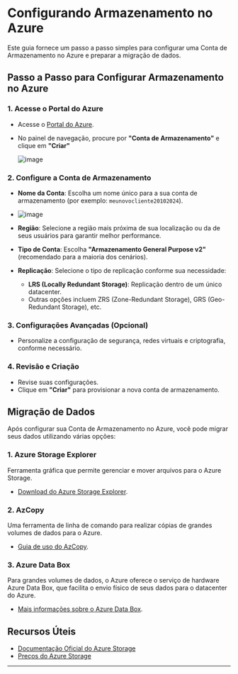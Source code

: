 # Configurando Armazenamento no Azure 

Este guia fornece um passo a passo simples para configurar uma Conta de Armazenamento no Azure e preparar a migração de dados.

## Passo a Passo para Configurar Armazenamento no Azure

### 1. Acesse o Portal do Azure 
- Acesse o [Portal do Azure](https://portal.azure.com).
- No painel de navegação, procure por **"Conta de Armazenamento"** e clique em **"Criar"**

  ![image](https://github.com/user-attachments/assets/8d15dc58-4f83-4712-be6a-2e40858aa4b1)


### 2. Configure a Conta de Armazenamento 
- **Nome da Conta**: Escolha um nome único para a sua conta de armazenamento (por exemplo: `meunovocliente20102024`).
- ![image](https://github.com/user-attachments/assets/a4bf6346-d2f9-4297-a4e5-263856334e76)

  
- **Região**: Selecione a região mais próxima de sua localização ou da de seus usuários para garantir melhor performance.

- **Tipo de Conta**: Escolha **"Armazenamento General Purpose v2"** (recomendado para a maioria dos cenários).

- **Replicação**: Selecione o tipo de replicação conforme sua necessidade:
  - **LRS (Locally Redundant Storage)**: Replicação dentro de um único datacenter.
  - Outras opções incluem ZRS (Zone-Redundant Storage), GRS (Geo-Redundant Storage), etc.

### 3. Configurações Avançadas (Opcional)
- Personalize a configuração de segurança, redes virtuais e criptografia, conforme necessário.

### 4. Revisão e Criação
- Revise suas configurações.
- Clique em **"Criar"** para provisionar a nova conta de armazenamento.

## Migração de Dados

Após configurar sua Conta de Armazenamento no Azure, você pode migrar seus dados utilizando várias opções:

### 1. **Azure Storage Explorer**
Ferramenta gráfica que permite gerenciar e mover arquivos para o Azure Storage.

- [Download do Azure Storage Explorer](https://azure.microsoft.com/features/storage-explorer/).

### 2. **AzCopy**
Uma ferramenta de linha de comando para realizar cópias de grandes volumes de dados para o Azure.

- [Guia de uso do AzCopy](https://learn.microsoft.com/azure/storage/common/storage-use-azcopy).

### 3. **Azure Data Box**
Para grandes volumes de dados, o Azure oferece o serviço de hardware Azure Data Box, que facilita o envio físico de seus dados para o datacenter do Azure.

- [Mais informações sobre o Azure Data Box](https://azure.microsoft.com/services/databox/).

## Recursos Úteis
- [Documentação Oficial do Azure Storage](https://learn.microsoft.com/azure/storage/)
- [Preços do Azure Storage](https://azure.microsoft.com/pricing/details/storage/)

---
